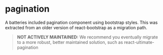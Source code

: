 # pagination

A batteries included pagination component using bootstrap styles. This was
extracted from an older version of react-bootstrap as a migration path.

> **NOT ACTIVELY MAINTAINED:** We recommend you eventually migrate to a more
robust, better maintained solution, such as react-ultimate-pagination
